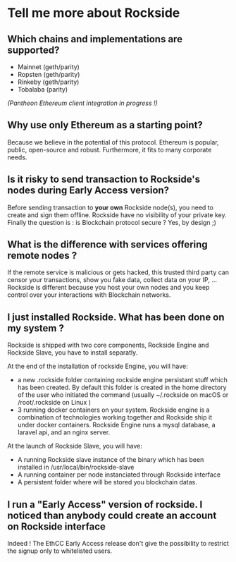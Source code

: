 # Tell me more about Rockside

## Which chains and implementations are supported?

 - Mainnet (geth/parity)
 - Ropsten (geth/parity)
 - Rinkeby (geth/parity)
 - Tobalaba (parity)

_(Pantheon Ethereum client integration in progress !)_

## Why use only Ethereum as a starting point?

Because we believe in the potential of this protocol. Ethereum is popular, public, open-source and robust. Furthermore, it fits to many corporate needs.

## Is it risky to send transaction to Rockside's nodes during Early Access version?

Before sending transaction to **your own** Rockside node(s), you need to create and sign them offline. Rockside have no visibility of your private key. Finally the question is : is Blockchain protocol secure ? Yes, by design ;)

## What is the difference with services offering remote nodes ?

If the remote service is malicious or gets hacked, this trusted third party can censor your transactions, show you fake data, collect data on your IP, …
Rockside is different because you host your own nodes and you keep control over your interactions with Blockchain networks.


## <a name="artefacts"></a>I just installed Rockside. What has been done on my system ?

Rockside is shipped with two core components, Rockside Engine and Rockside Slave, you have to install separatly.

At the end of the installation of rockside Engine, you will have:

- a new .rockside folder containing rockside engine persistant stuff which has been created. By default this folder is created in the home directory of the user who initiated the command (usually ~/.rockside on macOS or /root/.rockside on Linux )
- 3 running docker containers on your system. Rockside engine is a combination of technologies working together and Rockside ship it under docker containers. Rockside Engine runs a mysql database, a laravel api, and an nginx server.

At the launch of Rockside Slave, you will have:
- A running Rockside slave instance of the binary which has been installed in /usr/local/bin/rockside-slave
- A running container per node instanciated through Rockside interface
- A persistent folder where will be stored you blockchain datas.

## I run a "Early Access" version of rockside. I noticed than anybody could create an account on Rockside interface

Indeed ! The EthCC Early Access release don't give the possibility to restrict the signup only to whitelisted users.
